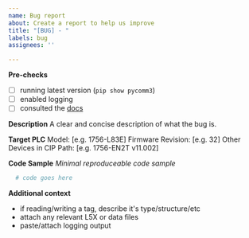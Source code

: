 ```yaml
---
name: Bug report
about: Create a report to help us improve
title: "[BUG] - "
labels: bug
assignees: ''

---
```


**Pre-checks**
- [ ] running latest version (`pip show pycomm3`)
- [ ] enabled logging 
- [ ] consulted the [docs](https://pycomm3.readthedocs.io/en/latest/) 

**Description**
A clear and concise description of what the bug is.

**Target PLC**
Model:  [e.g. 1756-L83E]
Firmware Revision: [e.g. 32]
Other Devices in CIP Path:  [e.g. 1756-EN2T v11.002]

**Code Sample**
_Minimal reproduceable code sample_
```python
  # code goes here
```

**Additional context**
 - if reading/writing a tag, describe it's type/structure/etc
 - attach any relevant L5X or data files
 - paste/attach logging output
